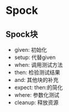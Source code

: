 # Spock

## Spock块

- given: 初始化
- setup: 代替given
- when: 调用测试方法
- then: 检验测试结果
- and: 其他块的补充
- expect: then:的简化
- where: 参数化测试
- cleanup: 释放资源